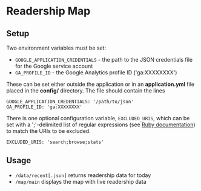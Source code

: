 # Readership Map

## Setup

Two environment variables must be set:

* `GOOGLE_APPLICATION_CREDENTIALS` - the path to the JSON credentials
  file for the Google service account
* `GA_PROFILE_ID` - the Google Analytics profile ID ('ga:XXXXXXXX')

These can be set either outside the application or in an
**application.yml** file placed in the **config/** directory.
The file should contain the lines

```
GOOGLE_APPLICATION_CREDENTIALS: '/path/to/json'
GA_PROFILE_ID: 'ga:XXXXXXXX'
```

There is one optional configuration variable, `EXCLUDED_URIS`,
which can be set with a ';'-delimited list of regular expressions
(see [Ruby documentation](http://ruby-doc.org/core-2.2.0/Regexp.html))
to match the URIs to be excluded.

```
EXCLUDED_URIS: 'search;browse;stats'
```

## Usage

* `/data/recent[.json]` returns readership data for today
* `/map/main` displays the map with live readership data
